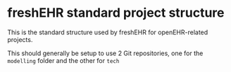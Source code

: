 # freshEHR standard project structure
This is the standard structure used by freshEHR for openEHR-related projects.

This should generally be setup to use 2  Git repositories, one for the `modelling` folder and the other for `tech`
